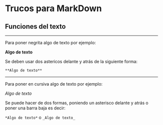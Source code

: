 # Trucos para MarkDown
## Funciones del texto

---

Para poner negrita algo de texto por ejemplo:

**Algo de texto**

Se deben usar dos astericos delante y atrás de la siguiente forma:

`**Algo de texto**`

---

Para poner en cursiva algo de texto por ejemplo:

*Algo de texto*

Se puede hacer de dos formas, poniendo un asterisco delante y atrás o poner una barra baja es decir:

`*Algo de texto*` o `_Algo de texto_`
